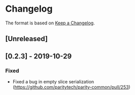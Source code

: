 # Changelog

The format is based on [Keep a Changelog].

[Keep a Changelog]: http://keepachangelog.com/en/1.0.0/

## [Unreleased]

## [0.2.3] - 2019-10-29
### Fixed
- Fixed a bug in empty slice serialization (https://github.com/paritytech/parity-common/pull/253)
